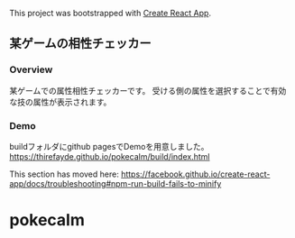 This project was bootstrapped with [Create React App](https://github.com/facebook/create-react-app).

## 某ゲームの相性チェッカー

### Overview

某ゲームでの属性相性チェッカーです。
受ける側の属性を選択することで有効な技の属性が表示されます。

### Demo

buildフォルダにgithub pagesでDemoを用意しました。
https://thirefayde.github.io/pokecalm/build/index.html 


This section has moved here: https://facebook.github.io/create-react-app/docs/troubleshooting#npm-run-build-fails-to-minify
# pokecalm

